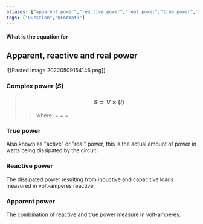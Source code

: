```yaml
---
aliases: ["apparent power","reactive power","real power","true power","active power"]
tags: ["Question","QFormat3"]
---
```


#### What is the equation for
## Apparent, reactive and real power

![[Pasted image 20220509154146.png]]

### Complex power ($S$)

> ### $$ S = V \times (I) $$ 
>> where:
>> $=$ 
>> $=$
>> $=$

### True power
Also known as "active" or "real" power, this is the actual amount of power in watts being dissipated by the circuit.

### Reactive power
The dissipated power resulting from inductive and capacitive loads measured in volt-amperes reactive.

### Apparent power
The combination of reactive and true power measure in volt-amperes. 
